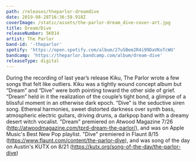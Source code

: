 ```yaml
---
path: /releases/theparlor-dreamdive
date: 2019-08-28T16:36:59.918Z
coverImage: /static/assets/the-parlor-dream_dive-cover-art.jpg
title: Dream/Dive
releaseNumber: 5K014
artist: The Parlor
band-id: '-theparlor'
spotify: 'https://open.spotify.com/album/27u5Bem2R4i99DaVKoTcWU'
bandcamp: 'https://theparlor.bandcamp.com/album/dream-dive'
releaseType: digital
---
```

During the recording of last year’s release Kiku, The Parlor wrote a few songs that felt like outliers. Kiku was a tightly wound concept album but “Dream” and “Dive” were both pointing toward the other side of grief. “Dream” held in it the realization of the couple’s tight bond, a glimpse of a blissful moment in an otherwise dark epoch. “Dive” is the seductive siren song. Ethereal harmonies, sweet distorted darkness over synth bass, atmospheric electric guitars, driving drums, a darkpop band with a dreamy desert witch vocalist. "Dream" premiered on Atwood Magazine 7/26 (http://atwoodmagazine.com/tprd-dream-the-parlor/), and was on Apple Music's Best New Pop playlist. "Dive" premiered in Flaunt 8/15 (https://www.flaunt.com/content/the-parlor-dive), and was song of the day on Austin's KUTX on 8/21 (https://kutx.org/song-of-the-day/the-parlor-dive)
